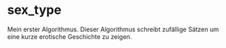 # sex_type
Mein erster Algorithmus.
Dieser Algorithmus schreibt zufällige Sätzen um eine kurze erotische Geschichte zu zeigen.
